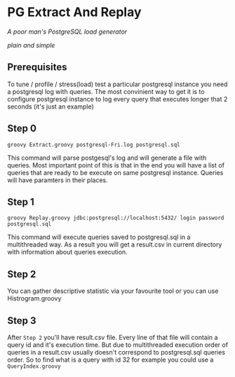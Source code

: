 # PG Extract And Replay

_A poor man's PostgreSQL load generator_

_plain and simple_

## Prerequisites
To tune / profile / stress(load) test a particular postgresql instance you need a postgresql log with queries. The most convinient way to get it is to configure postgresql instance to log every query that executes longer that 2 seconds (it's just an example)

## Step 0
```
groovy Extract.groovy postgresql-Fri.log postgresql.sql
```

This command will parse postgesql's log and will generate a file with queries. Most important point of this is that in the end you will have a list of queries that are ready to be execute on same postgresql instance. Queries will have paramters in their places.

## Step 1

```
groovy Replay.groovy jdbc:postgresql://localhost:5432/ login password postgresql.sql
```

This command will execute queries saved to postgresql.sql in a multithreaded way. As a result you will get a result.csv in current directory with information about queries execution.

## Step 2

You can gather descriptive statistic via your favourite tool or you can use Histrogram.groovy

## Step 3

After `Step 2` you'll have result.csv file. Every line of that file will contain a query id and it's execution time. But due to multithreaded execution order of queries in a result.csv usually doesn't correspond to postgresql.sql queries order. So to find what is a query with id 32 for example you could use a `QueryIndex.groovy`
